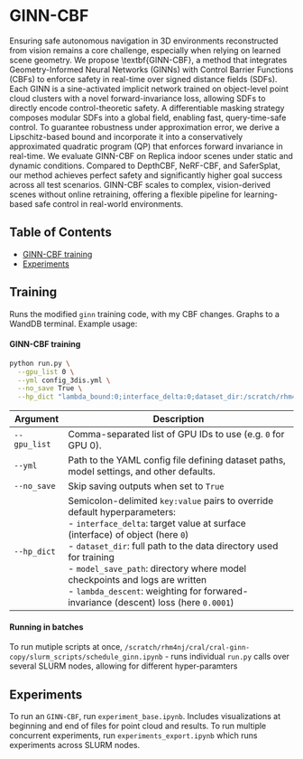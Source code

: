 # GINN-CBF
Ensuring safe autonomous navigation in 3D environments reconstructed from vision remains a core challenge, especially when relying on learned scene geometry. We propose \textbf{GINN-CBF}, a method that integrates Geometry-Informed Neural Networks (GINNs) with Control Barrier Functions (CBFs) to enforce safety in real-time over signed distance fields (SDFs). Each GINN is a sine-activated implicit network trained on object-level point cloud clusters with a novel forward-invariance loss, allowing SDFs to directly encode control-theoretic safety. A differentiable masking strategy composes modular SDFs into a global field, enabling fast, query-time-safe control. To guarantee robustness under approximation error, we derive a Lipschitz-based bound and incorporate it into a conservatively approximated quadratic program (QP) that enforces forward invariance in real-time. We evaluate GINN-CBF on Replica indoor scenes under static and dynamic conditions. Compared to DepthCBF, NeRF-CBF, and SaferSplat, our method achieves perfect safety and significantly higher goal success across all test scenarios. GINN-CBF scales to complex, vision-derived scenes without online retraining, offering a flexible pipeline for learning-based safe control in real-world environments.

## Table of Contents
- [ GINN-CBF training](#Training)
- [Experiments](#features)

## Training
Runs the modified `ginn` training code, with my CBF changes. Graphs to a WandDB terminal. Example usage:

#### GINN-CBF training

```bash
python run.py \
  --gpu_list 0 \
  --yml config_3dis.yml \
  --no_save True \
  --hp_dict "lambda_bound:0;interface_delta:0;dataset_dir:/scratch/rhm4nj/cral/cral-ginn/ginn/myvis/data_gen/S3D/Area_1/0_ceiling;model_save_path:/scratch/rhm4nj/cral/cral-ginn/ginn/all_runs/models/experiments/2025-02-21_08-51-11_Area_1/_0_ceiling;lambda_descent:0.0001"
```

| Argument      | Description                                                                                                                        |
|---------------|------------------------------------------------------------------------------------------------------------------------------------|
| `--gpu_list`  | Comma-separated list of GPU IDs to use (e.g. `0` for GPU 0).                                                                       |
| `--yml`       | Path to the YAML config file defining dataset paths, model settings, and other defaults.                                          |
| `--no_save`   | Skip saving outputs when set to `True`                                                    |
| `--hp_dict`   | Semicolon-delimited `key:value` pairs to override default hyperparameters:<br>- `interface_delta`: target value at surface (interface) of object (here `0`)<br>- `dataset_dir`: full path to the data directory used for training<br>- `model_save_path`: directory where model checkpoints and logs are written<br>- `lambda_descent`: weighting for forwared-invariance (descent) loss (here `0.0001`) |

#### Running in batches
To run mutiple scripts at once, `/scratch/rhm4nj/cral/cral-ginn-copy/slurm_scripts/schedule_ginn.ipynb` - runs individual `run.py` calls over several SLURM nodes, allowing for different hyper-paramters


## Experiments
To run an `GINN-CBF`, run `experiment_base.ipynb`. Includes visualizations at beginning and end of files for point cloud and results. To run multiple concurrent experiments, run `experiments_export.ipynb` which runs experiments across SLURM nodes.